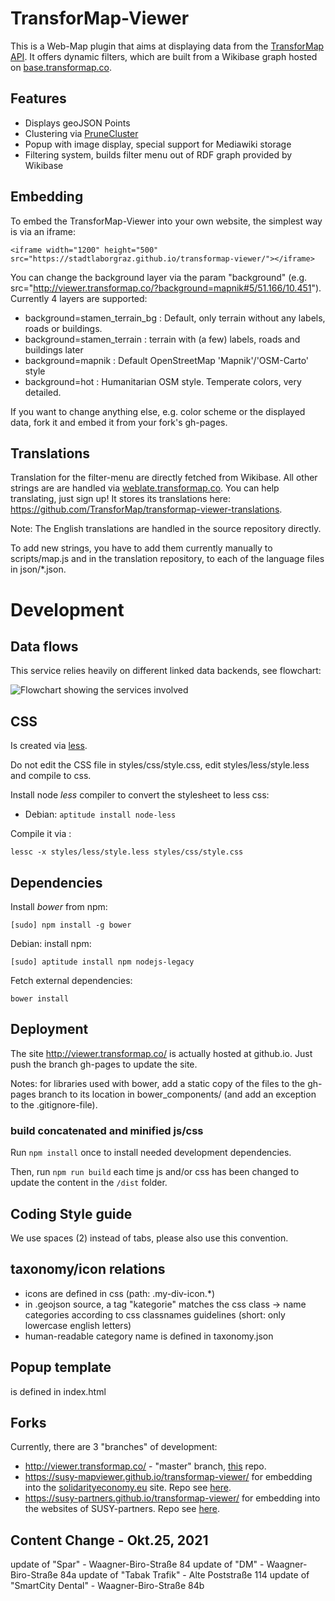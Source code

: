 # TransforMap-Viewer

This is a Web-Map plugin that aims at displaying data from the [TransforMap API](https://github.com/TransforMap/data.transformap.co). It offers dynamic filters, which are built from a Wikibase graph hosted on [base.transformap.co](https://base.transformap.co).

## Features

* Displays geoJSON Points
* Clustering via [PruneCluster](https://github.com/SINTEF-9012/PruneCluster)
* Popup with image display, special support for Mediawiki storage
* Filtering system, builds filter menu out of RDF graph provided by Wikibase

## Embedding

To embed the TransforMap-Viewer into your own website, the simplest way is via an iframe:

    <iframe width="1200" height="500" src="https://stadtlaborgraz.github.io/transformap-viewer/"></iframe>

You can change the background layer via the param "background" (e.g. src="http://viewer.transformap.co/?background=mapnik#5/51.166/10.451"). Currently 4 layers are supported:

* background=stamen_terrain_bg : Default, only terrain without any labels, roads or buildings.
* background=stamen_terrain : terrain with (a few) labels, roads and buildings later
* background=mapnik : Default OpenStreetMap 'Mapnik'/'OSM-Carto' style
* background=hot : Humanitarian OSM style. Temperate colors, very detailed.

If you want to change anything else, e.g. color scheme or the displayed data, fork it and embed it from your fork's gh-pages.

## Translations

Translation for the filter-menu are directly fetched from Wikibase. All other strings are  are handled via [weblate.transformap.co](https://weblate.transformap.co/projects/transformap-viewer/transformap-viewer-textsnipplets/). You can help translating, just sign up! It stores its translations here: https://github.com/TransforMap/transformap-viewer-translations.

Note: The English translations are handled in the source repository directly.

To add new strings, you have to add them currently manually to scripts/map.js and in the translation repository, to each of the language files in json/*.json.

# Development

## Data flows

This service relies heavily on different linked data backends, see flowchart:

![Flowchart showing the services involved](TM-Viewer-dataflow.png)

## CSS

Is created via [less](http://lesscss.org/).

Do not edit the CSS file in styles/css/style.css, edit styles/less/style.less and compile to css.

Install node *less* compiler to convert the stylesheet to less css:

* Debian: `aptitude install node-less`

Compile it via :

    lessc -x styles/less/style.less styles/css/style.css

## Dependencies

Install *bower* from npm:

    [sudo] npm install -g bower

Debian: install npm:

    [sudo] aptitude install npm nodejs-legacy

Fetch external dependencies:

    bower install

## Deployment

The site http://viewer.transformap.co/ is actually hosted at github.io. Just push the branch gh-pages to update the site.

Notes: for libraries used with bower, add a static copy of the files to the gh-pages branch to its location in bower_components/ (and add an exception to the .gitignore-file).

### build concatenated and minified js/css

Run `npm install` once to install needed development dependencies.

Then, run `npm run build` each time js and/or css has been changed to update the content in the `/dist` folder.

## Coding Style guide

We use spaces (2) instead of tabs, please also use this convention.

## taxonomy/icon relations

* icons are defined in css (path: .my-div-icon.*)
* in .geojson source, a tag "kategorie" matches the css class -> name categories according to css classnames guidelines (short: only lowercase english letters)
* human-readable category name is defined in taxonomy.json

## Popup template

is defined in index.html


## Forks

Currently, there are 3 "branches" of development:

* http://viewer.transformap.co/ - "master" branch, [this](https://github.com/TransforMap/transformap-viewer) repo.
* https://susy-mapviewer.github.io/transformap-viewer/ for embedding into the [solidarityeconomy.eu](http://solidarityeconomy.eu) site. Repo see [here](https://github.com/susy-mapviewer/transformap-viewer).
* https://susy-partners.github.io/transformap-viewer/ for embedding into the websites of SUSY-partners. Repo see [here](https://github.com/susy-partners/transformap-viewer).

## Content Change - Okt.25, 2021
update of "Spar" - Waagner-Biro-Straße 84
update of "DM" - Waagner-Biro-Straße 84a
update of "Tabak Trafik" - Alte Poststraße 114
update of "SmartCity Dental" - Waagner-Biro-Straße 84b
